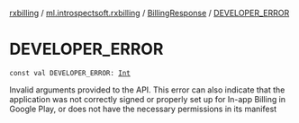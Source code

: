 [rxbilling](../../index.md) / [ml.introspectsoft.rxbilling](../index.md) / [BillingResponse](index.md) / [DEVELOPER_ERROR](./-d-e-v-e-l-o-p-e-r_-e-r-r-o-r.md)

# DEVELOPER_ERROR

`const val DEVELOPER_ERROR: `[`Int`](https://kotlinlang.org/api/latest/jvm/stdlib/kotlin/-int/index.html)

Invalid arguments provided to the API. This error can also indicate that the application was
not correctly signed or properly set up for In-app Billing in Google Play, or does not have
the necessary permissions in its manifest

